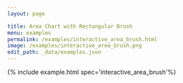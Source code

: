 ```yaml
---
layout: page

title: Area Chart with Rectangular Brush
menu: examples
permalink: /examples/interactive_area_brush.html
image: /examples/interactive_area_brush.png
edit_path: _data/examples.json
---
```




{% include example.html spec='interactive_area_brush'%}
